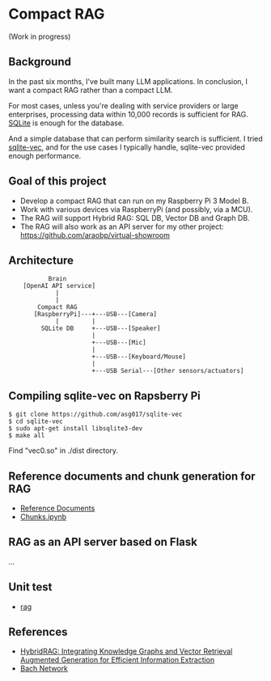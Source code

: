 # Compact RAG

(Work in progress)

## Background

In the past six months, I've built many LLM applications. In conclusion, I want a compact RAG rather than a compact LLM.

For most cases, unless you're dealing with service providers or large enterprises, processing data within 10,000 records is sufficient for RAG. [SQLite](https://www.sqlite.org/) is enough for the database.

And a simple database that can perform similarity search is sufficient. I tried [sqlite-vec](https://github.com/asg017/sqlite-vec), and for the use cases I typically handle, sqlite-vec provided enough performance.

## Goal of this project

- Develop a compact RAG that can run on my Raspberry Pi 3 Model B.
- Work with various devices via RaspberryPi (and possibly, via a MCU).
- The RAG will support Hybrid RAG: SQL DB, Vector DB and Graph DB.
- The RAG will also work as an API server for my other project: https://github.com/araobp/virtual-showroom

## Architecture

```
           Brain
    [OpenAI API service]
             |
             |
        Compact RAG
       [RaspberryPi]---+---USB---[Camera]
             |         |
         SQLite DB     +---USB---[Speaker]
                       |
                       +---USB---[Mic]
                       |
                       +---USB---[Keyboard/Mouse]
                       |
                       +---USB Serial---[Other sensors/actuators]

```

## Compiling sqlite-vec on Rapsberry Pi

```
$ git clone https://github.com/asg017/sqlite-vec
$ cd sqlite-vec
$ sudo apt-get install libsqlite3-dev
$ make all
```

Find "vec0.so" in ./dist directory.

## Reference documents and chunk generation for RAG

- [Reference Documents](./ref/virtual_showroom)
- [Chunks.ipynb](./ref/Chunks.ipynb)

## RAG as an API server based on Flask

...

## Unit test

- [rag](./unittest/rag)

## References

- [HybridRAG: Integrating Knowledge Graphs and Vector Retrieval Augmented Generation for Efficient Information Extraction](https://arxiv.org/html/2408.04948v1)
- [Bach Network](https://github.com/araobp/bach-network)

